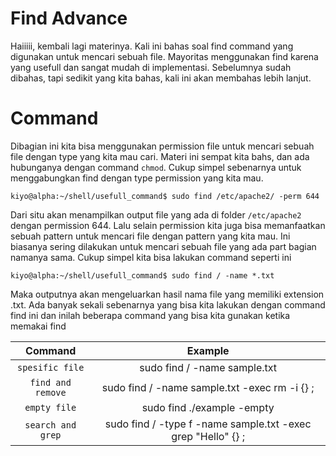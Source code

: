 # Find Advance
Haiiiii, kembali lagi materinya. Kali ini bahas soal find command yang digunakan untuk mencari sebuah file. Mayoritas menggunakan find karena yang usefull dan sangat mudah di implementasi. Sebelumnya sudah dibahas, tapi sedikit yang kita bahas, kali ini akan membahas lebih lanjut.

# Command
Dibagian ini kita bisa menggunakan permission file untuk mencari sebuah file dengan type yang kita mau cari. Materi ini sempat kita bahs, dan ada hubunganya dengan command `chmod`. Cukup simpel sebenarnya untuk menggabungkan find dengan type permission yang kita mau.

```console
kiyo@alpha:~/shell/usefull_command$ sudo find /etc/apache2/ -perm 644
```

Dari situ akan menampilkan output file yang ada di folder `/etc/apache2` dengan permission 644. Lalu selain permission kita juga bisa memanfaatkan sebuah pattern untuk mencari file dengan pattern yang kita mau. Ini biasanya sering dilakukan untuk mencari sebuah file yang ada part bagian namanya sama. Cukup simpel kita bisa lakukan command seperti ini 

```console
kiyo@alpha:~/shell/usefull_command$ sudo find / -name *.txt
```

Maka outputnya akan mengeluarkan hasil nama file yang memiliki extension .txt. Ada banyak sekali sebenarnya yang bisa kita lakukan dengan command find ini dan inilah beberapa command yang bisa kita gunakan ketika memakai find

|   Command  	    |                                   Example                                   	|
|:-----------------:|:-----------------------------------------------------------------------------:|
|`spesific file`    | sudo find / -name sample.txt                                               	|
|`find and remove`  | sudo find / -name sample.txt -exec rm -i {} \; 	                            |
|`empty file`   	| sudo find ./example -empty                                                  	|
|`search and grep`  | sudo find / -type f -name sample.txt -exec grep "Hello" {} \;                 |


